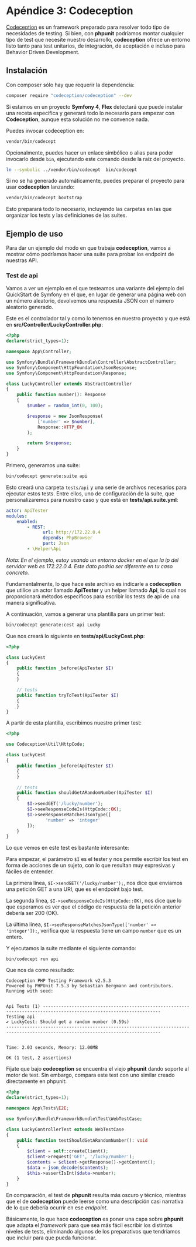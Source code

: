 # Apéndice 3: Codeception

[Codeception](https://codeception.com) es un framework preparado para resolver todo tipo de necesidades de testing. Si bien, con **phpunit** podríamos montar cualquier tipo de test que necesite nuestro desarrollo, **codeception** ofrece un entorno listo tanto para test unitarios, de integración, de aceptación e incluso para Behavior Driven Development.

## Instalación

Con composer sólo hay que requerir la dependencia:

```bash
composer require "codeception/codeception" --dev
```

Si estamos en un proyecto **Symfony 4**, **Flex** detectará que puede instalar una receta específica y generará todo lo necesario para empezar con **Codeception**, aunque esta solución no me convence nada.

Puedes invocar codeception en:

```bash
vendor/bin/codecept
```

Opcionalmente, puedes hacer un enlace simbólico o alias para poder invocarlo desde `bin`, ejecutando este comando desde la raíz del proyecto.

```bash
ln --symbolic ../vendor/bin/codecept  bin/codecept
```

Si no se ha generado automáticamente, puedes preparar el proyecto para usar **codeception** lanzando:

```bash
vendor/bin/codecept bootstrap
```

Esto preparará todo lo necesario, incluyendo las carpetas en las que organizar los tests y las definiciones de las suites.

## Ejemplo de uso

Para dar un ejemplo del modo en que trabaja **codeception**, vamos a mostrar cómo podríamos hacer una suite para probar los endpoint de nuestras API.

### Test de api

Vamos a ver un ejemplo en el que testeamos una variante del ejemplo del QuickStart de Symfony en el que, en lugar de generar una página web con un número aleatorio, devolvemos una respuesta JSON con el número aleatorio generado.

Este es el controlador tal y como lo tenemos en nuestro proyecto y que está en **src/Controller/LuckyController.php**:

```php
<?php
declare(strict_types=1);

namespace App\Controller;

use Symfony\Bundle\FrameworkBundle\Controller\AbstractController;
use Symfony\Component\HttpFoundation\JsonResponse;
use Symfony\Component\HttpFoundation\Response;

class LuckyController extends AbstractController
{
    public function number(): Response
    {
        $number = random_int(0, 100);

        $response = new JsonResponse(
            ['number' => $number],
            Response::HTTP_OK
        );

        return $response;
    }
}
```

Primero, generamos una suite:

```bash
bin/codecept generate:suite api
```

Esto creará una carpeta `tests/api` y una serie de archivos necesarios para ejecutar estos tests. Entre ellos, uno de configuración de la suite, que personalizaremos para nuestro caso y que está en **tests/api.suite.yml**:

```yaml
actor: ApiTester
modules:
    enabled:
        - REST:
              url: http://172.22.0.4
              depends: PhpBrowser
              part: Json
        - \Helper\Api

```

*Nota: En el ejemplo, estoy usando un entorno docker en el que la ip del servidor web es 172.22.0.4. Este dato podría ser diferente en tu caso concreto.*

Fundamentalmente, lo que hace este archivo es indicarle a **codeception** que utilice un actor llamado **ApiTester** y un helper llamado **Api**, lo cual nos proporcionará métodos específicos para escribir los tests de api de una manera significativa.

A continuación, vamos a generar una plantilla para un primer test:

```bash
bin/codecept generate:cest api Lucky
```

Que nos creará lo siguiente en **tests/api/LuckyCest.php**:

```php
<?php 

class LuckyCest
{
    public function _before(ApiTester $I)
    {
    }

    // tests
    public function tryToTest(ApiTester $I)
    {
    }
}
```

A partir de esta plantilla, escribimos nuestro primer test:

```php
<?php

use Codeception\Util\HttpCode;

class LuckyCest
{
    public function _before(ApiTester $I)
    {
    }

    // tests
    public function shouldGetARandomNumber(ApiTester $I)
    {
        $I->sendGET('/lucky/number');
        $I->seeResponseCodeIs(HttpCode::OK);
        $I->seeResponseMatchesJsonType([
               'number' => 'integer'
        ]);
    }
}
``` 

Lo que vemos en este test es bastante interesante:

Para empezar, el parámetro `$I` es el tester y nos permite escribir los test en forma de acciones de un sujeto, con lo que resultan muy expresivas y fáciles de entender.

La primera línea, `$I->sendGET('/lucky/number');`, nos dice que enviamos una petición GET a una URI, que es el endpoint bajo test.

La segunda línea, `$I->seeResponseCodeIs(HttpCode::OK)`, nos dice que lo que esperamos es ver que el código de respuesta de la petición anterior debería ser 200 (OK).

La última línea, `$I->seeResponseMatchesJsonType(['number' => 'integer']);`, verifica que la respuesta tiene un campo `number` que es un entero.

Y ejecutamos la suite mediante el siguiente comando:

```
bin/codecept run api
```

Que nos da como resultado:

```
Codeception PHP Testing Framework v2.5.3
Powered by PHPUnit 7.5.3 by Sebastian Bergmann and contributors.
Running with seed:


Api Tests (1) -------------------------------------------------------------------------------------------------------------------
Testing api
✔ LuckyCest: Should get a random number (0.59s)
---------------------------------------------------------------------------------------------------------------------------------


Time: 2.03 seconds, Memory: 12.00MB

OK (1 test, 2 assertions)
```

Fíjate que bajo **codeception** se encuentra el viejo **phpunit** dando soporte al motor de test. Sin embargo, compara este test con uno similar creado directamente en phpunit:

```php
<?php
declare(strict_types=1);

namespace App\Tests\E2E;

use Symfony\Bundle\FrameworkBundle\Test\WebTestCase;

class LuckyControllerTest extends WebTestCase
{
    public function testShouldGetARandomNumber(): void
    {
        $client = self::createClient();
        $client->request('GET', '/lucky/number');
        $contents = $client->getResponse()->getContent();
        $data = json_decode($contents);
        $this->assertIsInt($data->number);
    }
}
```

En comparación, el test de **phpunit** resulta más oscuro y técnico, mientras que el de **codeception** puede leerse como una descripción casi narrativa de lo que debería ocurrir en ese *endpoint*.

Básicamente, lo que hace **codeception** es poner una capa sobre **phpunit** que adapta el *framework* para que sea más fácil escribir los distintos niveles de tests, eliminando algunos de los preparativos que tendríamos que incluir para que pueda funcionar.

